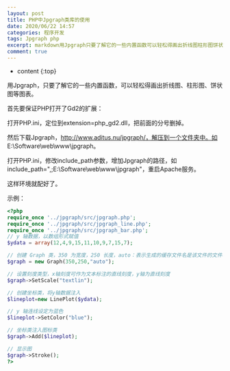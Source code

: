 ```yaml
---
layout: post
title: PHP中Jpgraph类库的使用
date: 2020/06/22 14:57
categories: 程序开发
tags: Jpgraph php
excerpt: markdown用Jpgraph只要了解它的一些内置函数可以轻松得画出折线图柱形图饼状图等图表首先要保证PHP打开了Gd2的扩展打开PHPini定位到extensionphpgd2dll把前面的分号删掉然后下载Jpgraphhttpwwwaditusnujpgraph解压到一个文件夹中如ESoftwarewebwwwjpgraph打开PHPini修改includepath参数增加Jpgraph的路
comment: true
---
```


* content
{:top}

<!--markdown-->用Jpgraph，只要了解它的一些内置函数，可以轻松得画出折线图、柱形图、饼状图等图表。首先要保证PHP打开了Gd2的扩展：打开PHP.ini，定位到extension=php_gd2.dll，把前面的分号删掉。然后下载Jpgraph，http://www.aditus.nu/jpgraph/，解压到一个文件夹中。如 E:\Software\web\www\jpgraph。打开PHP.ini，修改include_path参数，增加Jpgraph的路径，如include_path=",;E:\Software\web\www\jpgraph"，重启Apache服务。这样环境就配好了。示例：```php<?phprequire_once '../jpgraph/src/jpgraph.php';require_once '../jpgraph/src/jpgraph_line.php';require_once '../jpgraph/src/jpgraph_bar.php';// y 轴数据，以数组形式赋值$ydata = array(12,4,9,15,11,10,9,7,15,7);// 创建 Graph 类，350 为宽度，250 长度，auto：表示生成的缓存文件名是该文件的文件名+扩展名(.jpg .png .gif ……)$graph = new Graph(350,250,"auto");// 设置刻度类型，x轴刻度可作为文本标注的直线刻度，y轴为直线刻度$graph->SetScale("textlin");// 创建坐标类，将y轴数据注入$lineplot=new LinePlot($ydata);// y 轴连线设定为蓝色$lineplot->SetColor("blue");// 坐标类注入图标类$graph->Add($lineplot);// 显示图$graph->Stroke();?>```
    